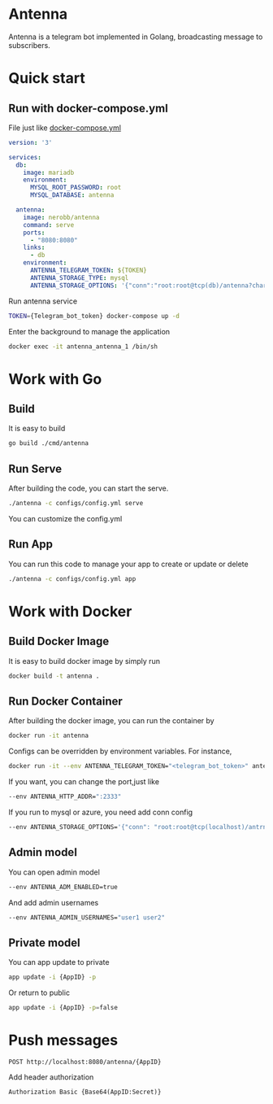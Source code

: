 # Antenna
Antenna is a telegram bot implemented in Golang, broadcasting message to subscribers.

# Quick start
## Run with docker-compose.yml
File just like [docker-compose.yml](https://github.com/ne2blink/antenna/blob/master/docker-compose.yml)
```yml
version: '3'

services:
  db:
    image: mariadb
    environment:
      MYSQL_ROOT_PASSWORD: root
      MYSQL_DATABASE: antenna

  antenna:
    image: nerobb/antenna
    command: serve
    ports:
      - "8080:8080"
    links:
      - db
    environment:
      ANTENNA_TELEGRAM_TOKEN: ${TOKEN}
      ANTENNA_STORAGE_TYPE: mysql
      ANTENNA_STORAGE_OPTIONS: '{"conn":"root:root@tcp(db)/antenna?charset=utf8"}'
```

Run antenna service
```bash
TOKEN={Telegram_bot_token} docker-compose up -d
```

Enter the background to manage the application
```bash
docker exec -it antenna_antenna_1 /bin/sh
```

# Work with Go
## Build
It is easy to build
```bash
go build ./cmd/antenna
```

## Run Serve
After building the code, you can start the serve.
```bash
./antenna -c configs/config.yml serve
```
You can customize the config.yml

## Run App
You can run this code to manage your app to create or update or delete
```bash
./antenna -c configs/config.yml app
```

# Work with Docker
## Build Docker Image
It is easy to build docker image by simply run
```bash
docker build -t antenna .
```

## Run Docker Container
After building the docker image, you can run the container by
```bash
docker run -it antenna
```
Configs can be overridden by environment variables. For instance,
```bash
docker run -it --env ANTENNA_TELEGRAM_TOKEN="<telegram_bot_token>" antenna
```

If you want, you can change the port,just like
```bash
--env ANTENNA_HTTP_ADDR=":2333"
```

If you run to mysql or azure, you need add conn config
```bash
--env ANTENNA_STORAGE_OPTIONS='{"conn": "root:root@tcp(localhost)/antrnna?charset=utf8"}'
```

## Admin model
You can open admin model
```bash
--env ANTENNA_ADM_ENABLED=true
```

And add admin usernames
```bash
--env ANTENNA_ADMIN_USERNAMES="user1 user2"
```

## Private model
You can app update to private
```bash
app update -i {AppID} -p
```
Or return to public
```bash
app update -i {AppID} -p=false
```

# Push messages
```
POST http://localhost:8080/antenna/{AppID}
```
Add header authorization
```
Authorization Basic {Base64(AppID:Secret)}
```
